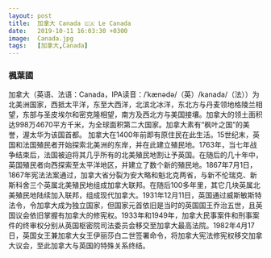 ```yaml
---
layout: post
title:  加拿大 Canada 🇨🇦 Le Canada
date:   2019-10-11 16:03:30 +0300
image:  Canada.jpg
tags:   [加拿大,Canada]
---
```

### 楓葉國
加拿大（英语、法语：Canada，IPA读音：/ˈkænədə/（英）/kanada/（法））为北美洲国家，西抵太平洋，东至大西洋，北滨北冰洋，东北方与丹麦领地格陵兰相望，东部与圣皮埃尔和密克隆相望，南方及西北方与美国接壤。加拿大的领土面积达998万4670平方千米，为全球面积第二大国家。加拿大素有“枫叶之国”的美誉，渥太华为该国首都。
加拿大在1400年前即有原住民在此生活。15世纪末，英国和法国殖民者开始探索北美洲的东岸，并在此建立殖民地。1763年，当七年战争结束后，法国被迫将其几乎所有的北美殖民地割让予英国。在随后的几十年中，英国殖民者向西探索至太平洋地区，并建立了数个新的殖民地。1867年7月1日，1867年宪法法案通过，加拿大省分裂为安大略和魁北克两省，与新不伦瑞克、新斯科舍三个英属北美殖民地组成加拿大联邦。在随后100多年里，其它几块英属北美殖民地陆续加入联邦，组成现代加拿大。1931年12月11日，英国通过威斯敏斯特法令，令加拿大成为独立国家，但国家元首依旧是当时的英国国王乔治五世，且英国议会依旧掌握有加拿大的修宪权。1933年和1949年，加拿大民事案件和刑事案件的终审权分别从英国枢密院司法委员会移交至加拿大最高法院。1982年4月17日，英国女王兼加拿大女王伊丽莎白二世签署命令，将加拿大宪法修宪权移交加拿大议会，至此加拿大与英国的特殊关系终结。

